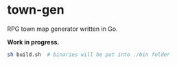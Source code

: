 # town-gen
RPG town map generator written in Go.

**Work in progress.**

```sh
sh build.sh  # binaries will be put into ./bin folder
```
